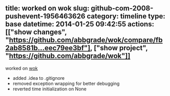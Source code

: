 title: worked on wok
slug: github-com-2008-pushevent-1956463626
category: timeline
type: base
datetime: 2014-01-25 09:42:55
actions: [["show changes", "https://github.com/abbgrade/wok/compare/fb2ab8581b...eec79ee3bf"], ["show project", "https://github.com/abbgrade/wok"]]
---
worked on [wok](https://github.com/abbgrade/wok)

 - added .idea to .gitignore
 - removed exception wrapping for better debugging
 - reverted time initialization on None

